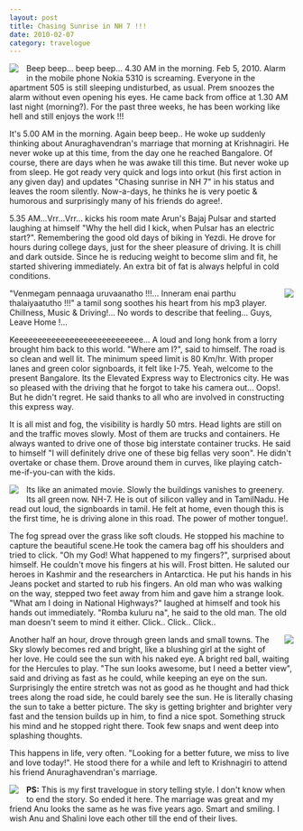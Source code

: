 ```yaml
---
layout: post
title: Chasing Sunrise in NH 7 !!!
date: 2010-02-07
category: travelogue
---
```


<img style="clear: left; float: left; margin-bottom: 1em; margin-right: 1em;" 
src="{{site.url}}/img/alarm-clock-shows-half-past-four.jpg"/>   

Beep beep... beep beep... 4.30 AM in the morning. Feb 5, 2010. Alarm in the mobile phone Nokia 5310 is screaming. Everyone in the apartment 505 is still sleeping undisturbed, as usual. Prem snoozes the alarm without even opening his eyes. He came back from office at 1.30 AM last night (morning?). For the past three weeks, he has been working like hell and still enjoys the work !!!  

It's 5.00 AM in the morning. Again beep beep.. He woke up suddenly thinking about Anuraghavendran's marriage that morning at Krishnagiri. He never woke up at this time, from the day one he reached Bangalore. Of course, there are days when he was awake till this time. But never woke up from sleep. He got ready very quick and logs into orkut (his first action in any given day) and updates "Chasing sunrise in NH 7" in his status and leaves the room silently. Now-a-days, he thinks he is very poetic & humorous and surprisingly many of his friends do agree!.  

5.35 AM...Vrr...Vrr... kicks his room mate Arun's Bajaj Pulsar and started laughing at himself "Why the hell did I kick, when Pulsar has an electric start?". Remembering the good old days of biking in Yezdi. He drove for hours during college days, just for the sheer pleasure of driving. It is chill and dark outside. Since he is reducing weight to become slim and fit, he started shivering immediately. An extra bit of fat is always helpful in cold conditions.  

<img style="clear: right; float: right; margin-bottom: 1em; margin-left: 1em;" 
src="{{site.url}}/img/driving-motorcycle-sunrise.jpg"/>   

"Venmegam pennaaga uruvaanatho !!!... Inneram enai parthu thalaiyaatutho !!!" a tamil song soothes his heart from his mp3 player. Chillness, Music & Driving!... No words to describe that feeling... Guys, Leave Home !...  

Keeeeeeeeeeeeeeeeeeeeeeeeeeee... A loud and long honk from a lorry brought him back to this world. "Where am I?", said to himself. The road is so clean and well lit. The minimum speed limit is 80 Km/hr. With proper lanes and green color signboards, it felt like I-75. Yeah, welcome to the present Bangalore. Its the Elevated Express way to Electronics city. He was so pleased with the driving that he forgot to take his camera out... Oops!. But he didn't regret. He said thanks to all who are involved in constructing this express way.  

It is all mist and fog, the visibility is hardly 50 mtrs. Head lights are still on and the traffic moves slowly. Most of them are trucks and containers. He always wanted to drive one of those big interstate container trucks. He said to himself "I will definitely drive one of these big fellas very soon". He didn't overtake or chase them. Drove around them in curves, like playing catch-me-if-you-can with the kids.  

<img style="clear: left; float: left; margin-bottom: 1em; margin-right: 1em;" 
src="{{site.url}}/img/grass-with-mist.jpg"/>   

Its like an animated movie. Slowly the buildings vanishes to greenery. Its all green now. NH-7. He is out of silicon valley and in TamilNadu. He read out loud, the signboards in tamil. He felt at home, even though this is the first time, he is driving alone in this road. The power of mother tongue!.  

The fog spread over the grass like soft clouds. He stopped his machine to capture the beautiful scene.He took the camera bag off his shoulders and tried to click. "Oh my God! What happened to my fingers?", surprised about himself. He couldn't move his fingers at his will. Frost bitten. He saluted our heroes in Kashmir and the researchers in Antarctica. He put his hands in his Jeans pocket and started to rub his fingers. An old man who was walking on the way, stepped two feet away from him and gave him a strange look. "What am I doing in National Highways?" laughed at himself and took his hands out immediately. "Romba kuluru na", he said to the old man. The old man doesn't seem to mind it either. Click.. Click.. Click..  

<img style="clear: right; float: right; margin-bottom: 1em; margin-left: 1em;" 
src="{{site.url}}/img/krishnagiri-sunrise.jpg"/>   

Another half an hour, drove through green lands and small towns. The Sky slowly becomes red and bright, like a blushing girl at the sight of her love. He could see the sun with his naked eye. A bright red ball, waiting for the Hercules to play. "The sun looks awesome, but I need a better view", said and driving as fast as he could, while keeping an eye on the sun. Surprisingly the entire stretch was not as good as he thought and had thick trees along the road side, he could barely see the sun. He is literally chasing the sun to take a better picture. The sky is getting brighter and brighter very fast and the tension builds up in him, to find a nice spot. Something struck his mind and he stopped right there. Took few snaps and went deep into splashing thoughts.  

This happens in life, very often. "Looking for a better future, we miss to live and love today!". He stood there for a while and left to Krishnagiri to attend his friend Anuraghavendran's marriage.  

<img style="clear: left; float: left; margin-bottom: 1em; margin-right: 1em;" 
src="{{site.url}}/img/anuraghavendran-marriage.jpg"/>   

**PS:** This is my first travelogue in story telling style. I don't know when to end the story. So ended it here. The marriage was great and my friend Anu looks the same as he was five years ago. Smart and smiling. I wish Anu and Shalini love each other till the end of their lives.  

